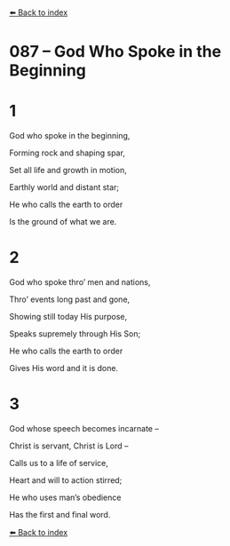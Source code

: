 [⬅️ Back to index](../README.md)

# 087 – God Who Spoke in the Beginning





# 1

God who spoke in the beginning,

Forming rock and shaping spar,

Set all life and growth in motion,

Earthly world and distant star;

He who calls the earth to order

Is the ground of what we are.



# 2

God who spoke thro’ men and nations,

Thro’ events long past and gone,

Showing still today His purpose,

Speaks supremely through His Son;

He who calls the earth to order

Gives His word and it is done.



# 3

God whose speech becomes incarnate –

Christ is servant, Christ is Lord –

Calls us to a life of service,

Heart and will to action stirred;

He who uses man’s obedience

Has the first and final word.

[⬅️ Back to index](../README.md)
